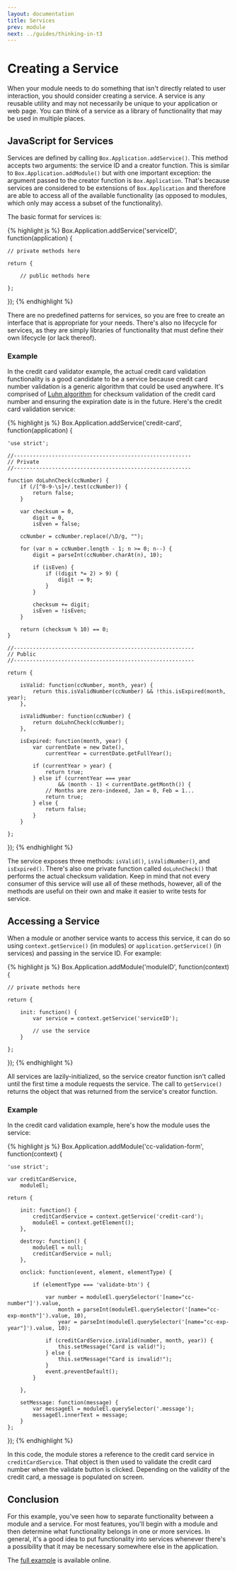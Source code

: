```yaml
---
layout: documentation
title: Services
prev: module
next: ../guides/thinking-in-t3
---
```


# Creating a Service

When your module needs to do something that isn't directly related to user interaction, you should consider creating a service. A service is any reusable utility and may not necessarily be unique to your application or web page. You can think of a service as a library of functionality that may be used in multiple places.

## JavaScript for Services

Services are defined by calling `Box.Application.addService()`. This method accepts two arguments: the service ID and a creator function. This is similar to `Box.Application.addModule()` but with one important exception: the argument passed to the creator function is `Box.Application`. That's because services are considered to be extensions of `Box.Application` and therefore are able to access all of the available functionality (as opposed to modules, which only may access a subset of the functionality).

The basic format for services is:

{% highlight js %}
Box.Application.addService('serviceID', function(application) {

    // private methods here

    return {

        // public methods here

    };
});
{% endhighlight %}

There are no predefined patterns for services, so you are free to create an interface that is appropriate for your needs. There's also no lifecycle for services, as they are simply libraries of functionality that must define their own lifecycle (or lack thereof).

### Example

In the credit card validator example, the actual credit card validation functionality is a good candidate to be a service because credit card number validation is a generic algorithm that could be used anywhere. It's comprised of [Luhn algorithm](http://en.wikipedia.org/wiki/Luhn_algorithm) for checksum validation of the credit card number and ensuring the expiration date is in the future. Here's the credit card validation service:

{% highlight js %}
Box.Application.addService('credit-card', function(application) {

    'use strict';

    //--------------------------------------------------------
    // Private
    //--------------------------------------------------------

    function doLuhnCheck(ccNumber) {
        if (/[^0-9-\s]+/.test(ccNumber)) {
            return false;
        }

        var checksum = 0,
            digit = 0,
            isEven = false;

        ccNumber = ccNumber.replace(/\D/g, "");

        for (var n = ccNumber.length - 1; n >= 0; n--) {
            digit = parseInt(ccNumber.charAt(n), 10);

            if (isEven) {
                if ((digit *= 2) > 9) {
                    digit -= 9;
                }
            }

            checksum += digit;
            isEven = !isEven;
        }

        return (checksum % 10) == 0;
    }

    //---------------------------------------------------------
    // Public
    //---------------------------------------------------------

    return {

        isValid: function(ccNumber, month, year) {
            return this.isValidNumber(ccNumber) && !this.isExpired(month, year);
        },

        isValidNumber: function(ccNumber) {
            return doLuhnCheck(ccNumber);
        },

        isExpired: function(month, year) {
            var currentDate = new Date(),
                currentYear = currentDate.getFullYear();

            if (currentYear > year) {
                return true;
            } else if (currentYear === year
                    && (month - 1) < currentDate.getMonth()) {
                // Months are zero-indexed, Jan = 0, Feb = 1...
                return true;
            } else {
                return false;
            }
        }

    };

});
{% endhighlight %}

The service exposes three methods: `isValid()`, `isValidNumber()`, and `isExpired()`. There's also one private function called `doLuhnCheck()` that performs the actual checksum validation. Keep in mind that not every consumer of this service will use all of these methods, however, all of the methods are useful on their own and make it easier to write tests for service.

## Accessing a Service

When a module or another service wants to access this service, it can do so using `context.getService()` (in modules) or `application.getService()` (in services) and passing in the service ID. For example:

{% highlight js %}
Box.Application.addModule('moduleID', function(context) {

    // private methods here

    return {

        init: function() {
            var service = context.getService('serviceID');

            // use the service
        }

    };
});
{% endhighlight %}

All services are lazily-initialized, so the service creator function isn't called until the first time a module requests the service. The call to `getService()` returns the object that was returned from the service's creator function.

### Example

In the credit card validation example, here's how the module uses the service:

{% highlight js %}
Box.Application.addModule('cc-validation-form', function(context) {

    'use strict';

    var creditCardService,
        moduleEl;

    return {

        init: function() {
            creditCardService = context.getService('credit-card');
            moduleEl = context.getElement();
        },

        destroy: function() {
            moduleEl = null;
            creditCardService = null;
        },

        onclick: function(event, element, elementType) {

            if (elementType === 'validate-btn') {

                var number = moduleEl.querySelector('[name="cc-number"]').value,
                    month = parseInt(moduleEl.querySelector('[name="cc-exp-month"]').value, 10),
                    year = parseInt(moduleEl.querySelector('[name="cc-exp-year"]').value, 10);

                if (creditCardService.isValid(number, month, year)) {
                    this.setMessage("Card is valid!");
                } else {
                    this.setMessage("Card is invalid!");
                }
                event.preventDefault();
            }

        },

        setMessage: function(message) {
            var messageEl = moduleEl.querySelector('.message');
            messageEl.innerText = message;
        }
    };

});
{% endhighlight %}

In this code, the module stores a reference to the credit card service in `creditCardService`. That object is then used to validate the credit card number when the validate button is clicked. Depending on the validity of the credit card, a message is populated on screen.

## Conclusion

For this example, you've seen how to separate functionality between a module and a service. For most features, you'll begin with a module and then determine what functionality belongs in one or more services. In general, it's a good idea to put functionality into services whenever there's a possibility that it may be necessary somewhere else in the application.

The [full example](#) is available online.
